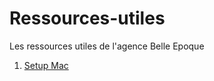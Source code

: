 Ressources-utiles
=================

Les ressources utiles de l'agence Belle Epoque

1. [Setup Mac](http://sourabhbajaj.com/mac-setup/Apps/README.html)
